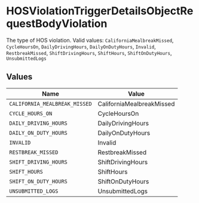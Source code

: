 # HOSViolationTriggerDetailsObjectRequestBodyViolation

The type of HOS violation.  Valid values: `CaliforniaMealbreakMissed`, `CycleHoursOn`, `DailyDrivingHours`, `DailyOnDutyHours`, `Invalid`, `RestbreakMissed`, `ShiftDrivingHours`, `ShiftHours`, `ShiftOnDutyHours`, `UnsubmittedLogs`


## Values

| Name                          | Value                         |
| ----------------------------- | ----------------------------- |
| `CALIFORNIA_MEALBREAK_MISSED` | CaliforniaMealbreakMissed     |
| `CYCLE_HOURS_ON`              | CycleHoursOn                  |
| `DAILY_DRIVING_HOURS`         | DailyDrivingHours             |
| `DAILY_ON_DUTY_HOURS`         | DailyOnDutyHours              |
| `INVALID`                     | Invalid                       |
| `RESTBREAK_MISSED`            | RestbreakMissed               |
| `SHIFT_DRIVING_HOURS`         | ShiftDrivingHours             |
| `SHIFT_HOURS`                 | ShiftHours                    |
| `SHIFT_ON_DUTY_HOURS`         | ShiftOnDutyHours              |
| `UNSUBMITTED_LOGS`            | UnsubmittedLogs               |